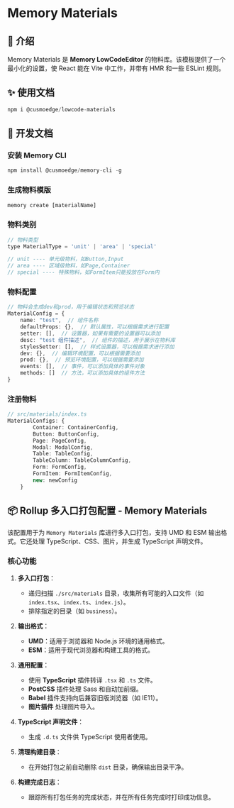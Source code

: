 # Memory Materials

## 🌟 介绍
Memory Materials 是 **Memory LowCodeEditor** 的物料库。该模板提供了一个最小化的设置，使 React 能在 Vite 中工作，并带有 HMR 和一些 ESLint 规则。

## ✨ 使用文档
``` javascript
npm i @cusmoedge/lowcode-materials
```

## 🚀 开发文档

### 安装 Memory CLI
``` javascript
npm install @cusmoedge/memory-cli -g
```

### 生成物料模版
``` javascript
memory create [materialName]
```

### 物料类别
``` javascript
// 物料类型
type MaterialType = 'unit' | 'area' | 'special'

// unit ---- 单元级物料，如Button,Input
// area ---- 区域级物料，如Page,Container
// special ---- 特殊物料，如FormItem只能投放在Form内
```

### 物料配置
``` typescript
// 物料会生成dev和prod，用于编辑状态和预览状态
MaterialConfig = {
    name: "test",  // 组件名称
    defaultProps: {},  // 默认属性，可以根据需求进行配置
    setter: [],  // 设置器，如果有需要的设置器可以添加
    desc: "test 组件描述",  // 组件的描述，用于展示在物料库
    stylesSetter: [],  // 样式设置器，可以根据需求进行添加
    dev: {},  // 编辑环境配置，可以根据需要添加
    prod: {},  // 预览环境配置，可以根据需要添加
    events: [],  // 事件，可以添加具体的事件对象
    methods: []  // 方法，可以添加具体的组件方法
}
```

### 注册物料
```typescript
// src/materials/index.ts
MaterialConfigs: {
        Container: ContainerConfig,
        Button: ButtonConfig,
        Page: PageConfig,
        Modal: ModalConfig,
        Table: TableConfig,
        TableColumn: TableColumnConfig,
        Form: FormConfig,
        FormItem: FormItemConfig,
        new: newConfig
    }
```

## 📦 Rollup 多入口打包配置 - Memory Materials

该配置用于为 `Memory Materials` 库进行多入口打包，支持 UMD 和 ESM 输出格式。它还处理 TypeScript、CSS、图片，并生成 TypeScript 声明文件。

### 核心功能

1. **多入口打包**： 
   - 递归扫描 `./src/materials` 目录，收集所有可能的入口文件（如 `index.tsx`、`index.ts`、`index.js`）。
   - 排除指定的目录（如 `business`）。

2. **输出格式**：
   - **UMD**：适用于浏览器和 Node.js 环境的通用格式。
   - **ESM**：适用于现代浏览器和构建工具的格式。

3. **通用配置**：
   - 使用 **TypeScript** 插件转译 `.tsx` 和 `.ts` 文件。
   - **PostCSS** 插件处理 Sass 和自动加前缀。
   - **Babel** 插件支持向后兼容旧版浏览器（如 IE11）。
   - **图片插件** 处理图片导入。

4. **TypeScript 声明文件**：
   - 生成 `.d.ts` 文件供 TypeScript 使用者使用。

5. **清理构建目录**：
   - 在开始打包之前自动删除 `dist` 目录，确保输出目录干净。

6. **构建完成日志**：
   - 跟踪所有打包任务的完成状态，并在所有任务完成时打印成功信息。
